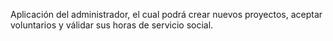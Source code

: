 Aplicación del administrador, el cual podrá crear nuevos proyectos, aceptar voluntarios y válidar sus horas de servicio social. 
